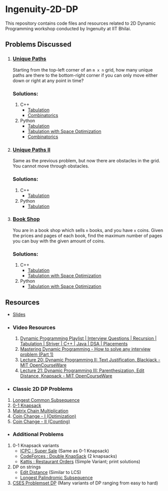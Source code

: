 # Ingenuity-2D-DP

This repository contains code files and resources related to 2D Dynamic Programming workshop conducted by Ingenuity at IIT Bhilai.

## Problems Discussed
1. ### [Unique Paths](https://leetcode.com/problems/unique-paths/)

    Starting from the top-left corner of an `m x n` grid, how many unique paths are there to the bottom-right corner if you can only move either down or right at any point in time?

    ### Solutions:
    1. C++
        - [Tabulation](./1.%20Unique%20Paths/bottom_up.cpp)
        - [Combinatorics](./1%20Unique%20Paths/math.cpp)
    2. Python
        - [Tabulation](./1.%20Unique%20Paths/bottom_up.py)
        - [Tabulation with Space Optimization](./1.%20Unique%20Paths/bottom_up_space.py)
        - [Combinatorics](./1.%20Unique%20Paths/math_sol.py)

2. ### [Unique Paths II](https://leetcode.com/problems/unique-paths-ii/)

    Same as the previous problem, but now there are obstacles in the grid. You cannot move through obstacles.

    ### Solutions:
    1. C++
        - [Tabulation](./2.%20Unique%20Paths%20with%20Obstacles/bottom_up.cpp)
    2. Python
        - [Tabulation](./2.%20Unique%20Paths%20with%20Obstacles/bottom_up.py)


3. ### [Book Shop](https://cses.fi/problemset/task/1158)

    You are in a book shop which sells `n` books, and you have `x` coins. Given the prices and pages of each book, find the maximum number of pages you can buy with the given amount of coins. 

    ### Solutions:
    1. C++
        - [Tabulation](./3.%20Book%20Shop/bottom_up.cpp)
        - [Tabulation with Space Optimization](./3.%20Book%20Shop/bottom_up_space.cpp)
    2. Python
        - [Tabulation with Space Optimization](./3.%20Book%20Shop/bottom_up_space.py)


## Resources
- [Slides](https://docs.google.com/presentation/d/1RwMLsQ6OAE5KANBT24xlfu3ESec2DJBhsL3epi0Nkh0/edit?usp=sharing)
- ### Video Resources
  1. [Dynamic Programming Playlist | Interview Questions | Recursion | Tabulation | Striver | C++ | Java | DSA | Placements](https://youtube.com/playlist?list=PLgUwDviBIf0qUlt5H_kiKYaNSqJ81PMMY)
  2. [Mastering Dynamic Programming - How to solve any interview problem (Part 1)](https://youtu.be/Hdr64lKQ3e4)
  3. [Lecture 20: Dynamic Programming II: Text Justification, Blackjack - MIT OpenCourseWare](https://www.youtube.com/watch?v=ENyox7kNKeY)
  4. [Lecture 21: Dynamic Programming III: Parenthesization, Edit Distance, Knapsack - MIT OpenCourseWare](https://www.youtube.com/watch?v=ocZMDMZwhCY)
- ### Classic 2D DP Problems
 1. [Longest Common Subsequence](https://www.geeksforgeeks.org/longest-common-subsequence-dp-4/)
 2. [0-1 Knapsack](https://www.geeksforgeeks.org/0-1-knapsack-problem-dp-10/)
 3. [Matrix Chain Multiplication](https://www.geeksforgeeks.org/matrix-chain-multiplication-dp-8/)
 4. [Coin Change - I (Optimization)](https://www.geeksforgeeks.org/find-minimum-number-of-coins-that-make-a-change/)
 4. [Coin Change - II (Counting)](https://www.geeksforgeeks.org/coin-change-dp-7/)
- ### Additional Problems
 1. 0-1 Knapsack variants
    - [ICPC : Super Sale](https://onlinejudge.org/index.php?option=onlinejudge&page=show_problem&problem=1071) (Same as 0-1 Knapsack)
    - [CodeForces : Double KnapSack](https://codeforces.com/problemset/problem/618/F) (2 knapsacks)
    - [Kattis : Restaurant Orders](https://open.kattis.com/contests/wf6xh5/problems/orders) (Simple Variant; print solutions)
 2. DP on strings
    - [Edit Distance](https://leetcode.com/problems/edit-distance/) (Similar to LCS)
    - [Longest Palindromic Subsequence](https://leetcode.com/problems/longest-palindromic-subsequence/) 
 3. [CSES Problemset DP](https://cses.fi/problemset/) (Many variants of DP ranging from easy to hard)
